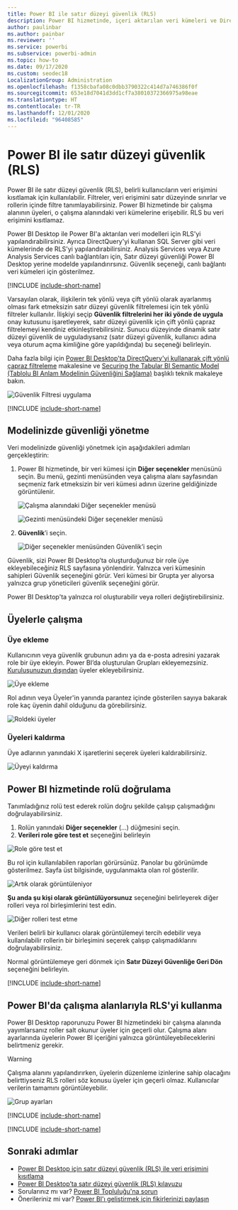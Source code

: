```yaml
---
title: Power BI ile satır düzeyi güvenlik (RLS)
description: Power BI hizmetinde, içeri aktarılan veri kümeleri ve DirectQuery için satır düzeyi güvenliği yapılandırma.
author: paulinbar
ms.author: painbar
ms.reviewer: ''
ms.service: powerbi
ms.subservice: powerbi-admin
ms.topic: how-to
ms.date: 09/17/2020
ms.custom: seodec18
LocalizationGroup: Administration
ms.openlocfilehash: f1358cbafa08c0dbb3790322c414d7a746386f0f
ms.sourcegitcommit: 653e18d7041d3dd1cf7a38010372366975a98eae
ms.translationtype: HT
ms.contentlocale: tr-TR
ms.lasthandoff: 12/01/2020
ms.locfileid: "96408585"
---
```

# <a name="row-level-security-rls-with-power-bi"></a>Power BI ile satır düzeyi güvenlik (RLS)

Power BI ile satır düzeyi güvenlik (RLS), belirli kullanıcıların veri erişimini kısıtlamak için kullanılabilir. Filtreler, veri erişimini satır düzeyinde sınırlar ve rollerin içinde filtre tanımlayabilirsiniz. Power BI hizmetinde bir çalışma alanının üyeleri, o çalışma alanındaki veri kümelerine erişebilir. RLS bu veri erişimini kısıtlamaz.

Power BI Desktop ile Power BI'a aktarılan veri modelleri için RLS'yi yapılandırabilirsiniz. Ayrıca DirectQuery'yi kullanan SQL Server gibi veri kümelerinde de RLS'yi yapılandırabilirsiniz. Analysis Services veya Azure Analysis Services canlı bağlantıları için, Satır düzeyi güvenliği Power BI Desktop yerine modelde yapılandırırsınız. Güvenlik seçeneği, canlı bağlantı veri kümeleri için gösterilmez.

[!INCLUDE [include-short-name](../includes/rls-desktop-define-roles.md)]

Varsayılan olarak, ilişkilerin tek yönlü veya çift yönlü olarak ayarlanmış olması fark etmeksizin satır düzeyi güvenlik filtrelemesi için tek yönlü filtreler kullanılır. İlişkiyi seçip **Güvenlik filtrelerini her iki yönde de uygula** onay kutusunu işaretleyerek, satır düzeyi güvenlik için çift yönlü çapraz filtrelemeyi kendiniz etkinleştirebilirsiniz. Sunucu düzeyinde dinamik satır düzeyi güvenlik de uyguladıysanız (satır düzeyi güvenlik, kullanıcı adına veya oturum açma kimliğine göre yapıldığında) bu seçeneği belirleyin.

Daha fazla bilgi için [Power BI Desktop'ta DirectQuery'yi kullanarak çift yönlü çapraz filtreleme](../transform-model/desktop-bidirectional-filtering.md) makalesine ve [Securing the Tabular BI Semantic Model (Tablolu BI Anlam Modelinin Güvenliğini Sağlama)](https://download.microsoft.com/download/D/2/0/D20E1C5F-72EA-4505-9F26-FEF9550EFD44/Securing%20the%20Tabular%20BI%20Semantic%20Model.docx) başlıklı teknik makaleye bakın.

![Güvenlik Filtresi uygulama](media/service-admin-rls/rls-apply-security-filter.png)


[!INCLUDE [include-short-name](../includes/rls-desktop-view-as-roles.md)]

## <a name="manage-security-on-your-model"></a>Modelinizde güvenliği yönetme

Veri modelinizde güvenliği yönetmek için aşağıdakileri adımları gerçekleştirin:

1. Power BI hizmetinde, bir veri kümesi için **Diğer seçenekler** menüsünü seçin. Bu menü, gezinti menüsünden veya çalışma alanı sayfasından seçmeniz fark etmeksizin bir veri kümesi adının üzerine geldiğinizde görüntülenir.

    ![Çalışma alanındaki Diğer seçenekler menüsü](media/service-admin-rls/dataset-leftnav-more-options.png)

    ![Gezinti menüsündeki Diğer seçenekler menüsü](media/service-admin-rls/dataset-canvas-more-options.png)

1. **Güvenlik**’i seçin.

   ![Diğer seçenekler menüsünden Güvenlik’i seçin](media/service-admin-rls/dataset-more-options-menu.png)

Güvenlik, sizi Power BI Desktop’ta oluşturduğunuz bir role üye ekleyebileceğiniz RLS sayfasına yönlendirir. Yalnızca veri kümesinin sahipleri Güvenlik seçeneğini görür. Veri kümesi bir Grupta yer alıyorsa yalnızca grup yöneticileri güvenlik seçeneğini görür.

Power BI Desktop'ta yalnızca rol oluşturabilir veya rolleri değiştirebilirsiniz.

## <a name="working-with-members"></a>Üyelerle çalışma

### <a name="add-members"></a>Üye ekleme

Kullanıcının veya güvenlik grubunun adını ya da e-posta adresini yazarak role bir üye ekleyin. Power BI’da oluşturulan Grupları ekleyemezsiniz. [Kuruluşunuzun dışından](../guidance/whitepaper-azure-b2b-power-bi.md#data-security-for-external-partners) üyeler ekleyebilirsiniz.

![Üye ekleme](media/service-admin-rls/rls-add-member.png)

Rol adının veya Üyeler'in yanında parantez içinde gösterilen sayıya bakarak role kaç üyenin dahil olduğunu da görebilirsiniz.

![Roldeki üyeler](media/service-admin-rls/rls-member-count.png)

### <a name="remove-members"></a>Üyeleri kaldırma

Üye adlarının yanındaki X işaretlerini seçerek üyeleri kaldırabilirsiniz. 

![Üyeyi kaldırma](media/service-admin-rls/rls-remove-member.png)

## <a name="validating-the-role-within-the-power-bi-service"></a>Power BI hizmetinde rolü doğrulama

Tanımladığınız rolü test ederek rolün doğru şekilde çalışıp çalışmadığını doğrulayabilirsiniz.

1. Rolün yanındaki **Diğer seçenekler** (...) düğmesini seçin.
2. **Verileri role göre test et** seçeneğini belirleyin

![Role göre test et](media/service-admin-rls/rls-test-role.png)

Bu rol için kullanılabilen raporları görürsünüz. Panolar bu görünümde gösterilmez. Sayfa üst bilgisinde, uygulanmakta olan rol gösterilir.

![Artık <rol> olarak görüntüleniyor](media/service-admin-rls/rls-test-role2.png)

**Şu anda şu kişi olarak görüntülüyorsunuz** seçeneğini belirleyerek diğer rolleri veya rol birleşimlerini test edin.

![Diğer rolleri test etme](media/service-admin-rls/rls-test-role3.png)

Verileri belirli bir kullanıcı olarak görüntülemeyi tercih edebilir veya kullanılabilir rollerin bir birleşimini seçerek çalışıp çalışmadıklarını doğrulayabilirsiniz.

Normal görüntülemeye geri dönmek için **Satır Düzeyi Güvenliğe Geri Dön** seçeneğini belirleyin.

[!INCLUDE [include-short-name](../includes/rls-usernames.md)]

## <a name="using-rls-with-workspaces-in-power-bi"></a>Power BI'da çalışma alanlarıyla RLS'yi kullanma

Power BI Desktop raporunuzu Power BI hizmetindeki bir çalışma alanında yayımlarsanız roller salt okunur üyeler için geçerli olur. Çalışma alanı ayarlarında üyelerin Power BI içeriğini yalnızca görüntüleyebileceklerini belirtmeniz gerekir.

> [!WARNING]
> Çalışma alanını yapılandırırken, üyelerin düzenleme izinlerine sahip olacağını belirttiyseniz RLS rolleri söz konusu üyeler için geçerli olmaz. Kullanıcılar verilerin tamamını görüntüleyebilir.

![Grup ayarları](media/service-admin-rls/rls-group-settings.png)

[!INCLUDE [include-short-name](../includes/rls-limitations.md)]

[!INCLUDE [include-short-name](../includes/rls-faq.md)]

## <a name="next-steps"></a>Sonraki adımlar

- [Power BI Desktop için satır düzeyi güvenlik (RLS) ile veri erişimini kısıtlama](../create-reports/desktop-rls.md)
- [Power BI Desktop’ta satır düzeyi güvenlik (RLS) kılavuzu](../guidance/rls-guidance.md)
- Sorularınız mı var? [Power BI Topluluğu'na sorun](https://community.powerbi.com/)
- Önerileriniz mi var? [Power BI'ı geliştirmek için fikirlerinizi paylaşın](https://ideas.powerbi.com/)
